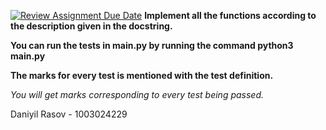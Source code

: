 [![Review Assignment Due Date](https://classroom.github.com/assets/deadline-readme-button-24ddc0f5d75046c5622901739e7c5dd533143b0c8e959d652212380cedb1ea36.svg)](https://classroom.github.com/a/_VhQ8zIX)
**Implement all the functions according to the description given in the docstring.**

**You can run the tests in main.py by running the command 
python3 main.py**

**The marks for every test is mentioned with the test definition.**

*You will get marks corresponding to every test being passed.*


Daniyil Rasov - 1003024229